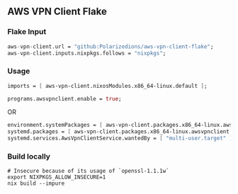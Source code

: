 ## AWS VPN Client Flake

### Flake Input
```nix
aws-vpn-client.url = "github:Polarizedions/aws-vpn-client-flake";
aws-vpn-client.inputs.nixpkgs.follows = "nixpkgs";
```
### Usage
```nix
imports = [ aws-vpn-client.nixosModules.x86_64-linux.default ];

programs.awsvpnclient.enable = true;
```

OR

```nix
environment.systemPackages = [ aws-vpn-client.packages.x86_64-linux.awsvpnclient ];
systemd.packages = [ aws-vpn-client.packages.x86_64-linux.awsvpnclient ];
systemd.services.AwsVpnClientService.wantedBy = [ "multi-user.target" ];
```

### Build locally
```shell
# Insecure because of its usage of `openssl-1.1.1w`
export NIXPKGS_ALLOW_INSECURE=1
nix build --impure
```
